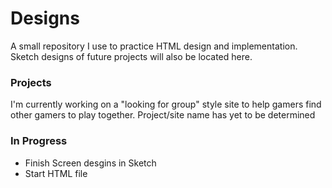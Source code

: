 # Designs
A small repository I use to practice HTML design and implementation.
Sketch designs of future projects will also be located here.


### Projects 

I'm currently working on a "looking for group" style site to help gamers find other gamers to play together. Project/site name
has yet to be determined

### In Progress

* Finish Screen desgins in Sketch
* Start HTML file
